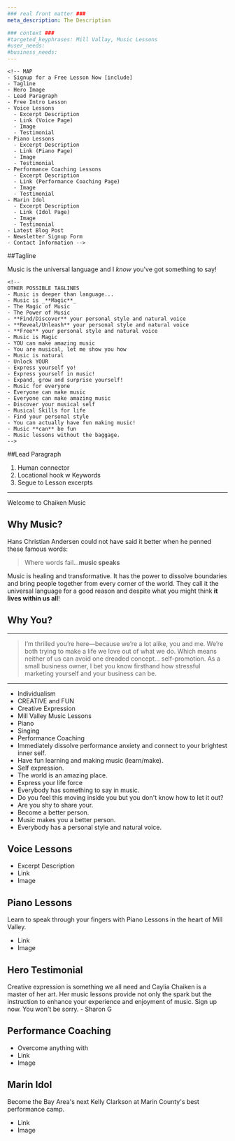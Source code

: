 ```yaml
---
### real front matter ###
meta_description: The Description

### context ###
#targeted_keyphrases: Mill Vallay, Music Lessons
#user_needs:
#business_needs:
---
```


    <!-- MAP
    - Signup for a Free Lesson Now [include]
    - Tagline
    - Hero Image
    - Lead Paragraph
    - Free Intro Lesson
    - Voice Lessons
      - Excerpt Description
      - Link (Voice Page)
      - Image
      - Testimonial
    - Piano Lessons
      - Excerpt Description
      - Link (Piano Page)
      - Image
      - Testimonial
    - Performance Coaching Lessons
      - Excerpt Description
      - Link (Performance Coaching Page)
      - Image
      - Testimonial
    - Marin Idol
      - Excerpt Description
      - Link (Idol Page)
      - Image
      - Testimonial
    - Latest Blog Post
    - Newsletter Signup Form
    - Contact Information -->

##Tagline

Music is the universal language and I _know_ you've got something to say!

<!-- ALT TAGLINE Music is the universal language and everybody's got something to say! -->

    <!--
    OTHER POSSIBLE TAGLINES
    - Music is deeper than language...
    - Music is _**Magic**_
    - The Magic of Music
    - The Power of Music
    - **Find/Discover** your personal style and natural voice
    - **Reveal/Unleash** your personal style and natural voice
    - **Free** your personal style and natural voice
    - Music is Magic
    - YOU can make amazing music
    - You are musical, let me show you how
    - Music is natural
    - Unlock YOUR
    - Express yourself yo!
    - Express yourself in music!
    - Expand, grow and surprise yourself!
    - Music for everyone
    - Everyone can make music
    - Everyone can make amazing music
    - Discover your musical self
    - Musical Skills for life
    - Find your personal style
    - You can actually have fun making music!
    - Music **can** be fun
    - Music lessons without the baggage.
    -->


##Lead Paragraph

1. Human connector
2. Locational hook w Keywords
3. Segue to Lesson excerpts

---

Welcome to Chaiken Music

## Why Music?

Hans Christian Andersen could not have said it better when he penned these famous words:

> Where words fail...**music speaks**

Music is healing and transformative. It has the power to dissolve boundaries and bring people together from every corner of the world. They call it the universal language for a good reason and despite what you might think **it lives within us all**!

## Why You?

---

> I’m thrilled you’re here—because we’re a lot alike, you and me. We’re both trying to make a life we love out of what we do.
> Which means neither of us can avoid one dreaded concept… self-promotion. As a small business owner, I bet you know firsthand how stressful marketing yourself and your business can be.

---

- Individualism
- CREATIVE and FUN
- Creative Expression
- Mill Valley Music Lessons
- Piano
- Singing
- Performance Coaching
- Immediately dissolve performance anxiety and connect to your brightest inner self.
- Have fun learning and making music (learn/make).
- Self expression.
- The world is an amazing place.
- Express your life force
- Everybody has something to say in music.
- Do you feel this moving inside you but you don't know how to let it out?
- Are you shy to share your.
- Become a better person.
- Music makes you a better person.
- Everybody has a personal style and natural voice.

## Voice Lessons

- Excerpt Description
- Link
- Image

## Piano Lessons

Learn to speak through your fingers with Piano Lessons in the heart of Mill Valley.

- Link
- Image

## Hero Testimonial

Creative expression is something we all need and Caylia Chaiken is a master of her art. Her music lessons provide not only the spark but the instruction to enhance your experience and enjoyment of music. Sign up now. You won't be sorry. - Sharon G

<!-- [ALT TESTIMONIAL] Caylia's heart is in her music and with her students. Our daughter has her voice because of Caylia! -->

## Performance Coaching

- Overcome anything with
- Link
- Image

## Marin Idol

Become the Bay Area's next Kelly Clarkson at Marin County's best performance camp.

<!-- Feel like an American Idol and shine under the spotlight. -->
- Link
- Image


<!---

##Who are you and what do you do?

Thru teaching music and sharing my passion for music, I empower my students to expand and grow, learn how to navigate the world from a more centered and powerful space, and bring joy and happiness to their lives and the world by finding their music inside of themselves.

##Why did you create your company?

Because I deeply believe in the power of music.  I believe that music brings people together from every corner of the world, that music can heal you and is an acceptable way to express emotions.

--->




<!---
The Caylia Chaiken Music Studio has a warm approach to teaching that is engaging and makes learning easy. Caylia shares her passion for music and helps guide her students in finding their own music inside themselves, giving them musical skills for life. Caylia uses a variety of piano teaching techniques, facilitating a learning experience from a diverse repertoire of popular, blues, and classical songs. From their first lesson, students will be able to sit down at the piano and play. Caylia’s voice coaching develops and opens the singer’s natural voice, as well as nurturing each student’s personal style.



Caylia Chaiken is an accomplished professional pianist, singer, and songwriter who loves sharing the joys of learning music with her students of any age.

At the Caylia Chaiken Music Studio
Singing is taught as an extension of one’s natural speaking voice – everyone can sing!
The singer learns breath control, pitch recognition, posture, vocal placement and  performance techniques that will bring their singing to a professional level.
Piano taught in kinesthetic method, featuring the Simply Music® Program, where muscle memory is retained, allowing the student to play a recognizable melody immediately.
The piano student will learn correct hand position, posture, rhythm and musicality, along with innate music theory.

-->
